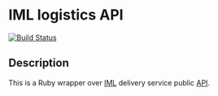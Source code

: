# IML logistics API

[![Build Status](https://travis-ci.org/kinderly/iml_logistics_api.svg)](https://travis-ci.org/kinderly/iml_logistics_api)

## Description

This is a Ruby wrapper over [IML](http://iml.ru "iml.ru") delivery service public [API](http://imlogistic.ru/Docs/XML_REQ.pdf "IML API").
